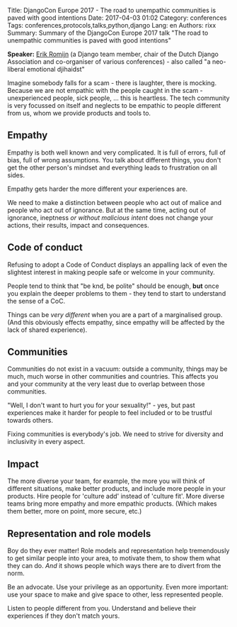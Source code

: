 Title: DjangoCon Europe 2017 - The road to unempathic communities is paved with good intentions
Date:   2017-04-03 01:02
Category: conferences
Tags: conferences,protocols,talks,python,django
Lang: en
Authors: rixx
Summary: Summary of the DjangoCon Europe 2017 talk "The road to unempathic communities is paved with good intentions"

**Speaker:** [Erik Romijn](https://twitter.com/erikpub) (a Django team member, chair of the Dutch Django Association
and co-organiser of various conferences) - also called "a neo-liberal emotional djihaidst"

Imagine somebody falls for a scam - there is laughter, there is mocking. Because we are not empathic with the
people caught in the scam - unexperienced people, sick people, … this is heartless.
The tech community is very focussed on itself and neglects to be empathic to people different from us, whom we provide
products and tools to.

## Empathy

Empathy is both well known and very complicated. It is full of errors, full of bias, full of wrong assumptions.
You talk about different things, you don't get the other person's mindset and everything leads to frustration on all
sides.

Empathy gets harder the more different your experiences are.

We need to make a distinction between people who act out of malice and people who act out of ignorance. But at the same
time, acting out of ignorance, ineptness *or without malicious intent* does not change your actions, their results,
impact and consequences.

## Code of conduct

Refusing to adopt a Code of Conduct displays an appalling lack of even the slightest interest in making people safe or
welcome in your community.

People tend to think that "be knd, be polite" should be enough, **but** once you explain the deeper problems to them - 
they tend to start to understand the sense of a CoC.

Things can be *very different* when you are a part of a marginalised group. (And this obviously effects empathy, since
empathy will be affected by the lack of shared experience).

## Communities

Communities do not exist in a vacuum: outside a community, things may be much, much worse in other communities and
countries. This affects you and your community at the very least due to overlap between those communities.

"Well, I don't want to hurt you for your sexuality!" - yes, but past experiences make it harder for people to feel
included or to be trustful towards others.

Fixing communities is everybody's job. We need to strive for diversity and inclusivity in every aspect.

## Impact

The more diverse
your team, for example, the more you will think of different situations, make better products, and include more people
in your products. Hire people for 'culture add' instead of 'culture fit'. More diverse teams bring more empathy and
more empathic products. (Which makes them better, more on point, more secure, etc.)

## Representation and role models

Boy do they ever matter! Role models and representation help tremendously to get similar people into your area, to
motivate them, to show them what they can do. *And* it shows people which ways there are to divert from the norm.

Be an advocate. Use your privilege as an opportunity. Even more important: use your space to make and give space to
other, less represented people.

Listen to people different from you. Understand and believe their experiences if they don't match yours.
